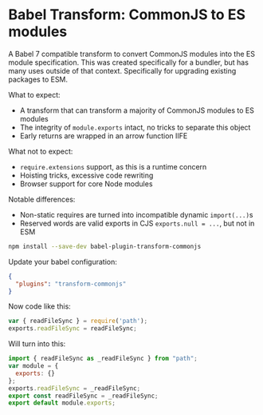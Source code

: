 # Babel Transform: CommonJS to ES modules

A Babel 7 compatible transform to convert CommonJS modules into the ES module
specification. This was created specifically for a bundler, but has many uses
outside of that context. Specifically for upgrading existing packages to ESM.

What to expect:

- A transform that can transform a majority of CommonJS modules to ES modules
- The integrity of `module.exports` intact, no tricks to separate this object
- Early returns are wrapped in an arrow function IIFE

What not to expect:

- `require.extensions` support, as this is a runtime concern
- Hoisting tricks, excessive code rewriting
- Browser support for core Node modules

Notable differences:

- Non-static requires are turned into incompatible dynamic `import(...)`s
- Reserved words are valid exports in CJS `exports.null = ...`, but not in ESM

```sh
npm install --save-dev babel-plugin-transform-commonjs
```

Update your babel configuration:

```json
{
  "plugins": "transform-commonjs"
}
```

Now code like this:

```javascript
var { readFileSync } = require('path');
exports.readFileSync = readFileSync;
```

Will turn into this:

``` javascript
import { readFileSync as _readFileSync } from "path";
var module = {
  exports: {}
};
exports.readFileSync = _readFileSync;
export const readFileSync = _readFileSync;
export default module.exports;
```
